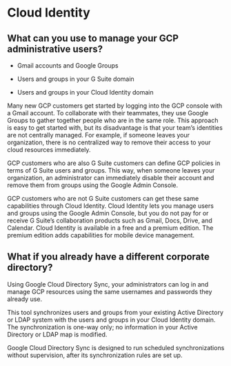 # Cloud Identity

## What can you use to manage your GCP administrative users?

* Gmail accounts and
Google Groups

* Users and groups in
your G Suite domain

* Users and groups in
your Cloud Identity
domain

Many new GCP customers get started by logging into the GCP console with a Gmail
account. To collaborate with their teammates, they use Google Groups to gather
together people who are in the same role. This approach is easy to get started with,
but its disadvantage is that your team’s identities are not centrally managed. For
example, if someone leaves your organization, there is no centralized way to remove
their access to your cloud resources immediately.

GCP customers who are also G Suite customers can define GCP policies in terms of
G Suite users and groups. This way, when someone leaves your organization, an
administrator can immediately disable their account and remove them from groups
using the Google Admin Console.

GCP customers who are not G Suite customers can get these same capabilities
through Cloud Identity. Cloud Identity lets you manage users and groups using the
Google Admin Console, but you do not pay for or receive G Suite’s collaboration
products such as Gmail, Docs, Drive, and Calendar. Cloud Identity is available in a
free and a premium edition. The premium edition adds capabilities for mobile device
management.


## What if you already have a different corporate directory?

Using Google Cloud Directory Sync, your administrators can log in and manage GCP
resources using the same usernames and passwords they already use. 

This tool
synchronizes users and groups from your existing Active Directory or LDAP system
with the users and groups in your Cloud Identity domain. The synchronization is
one-way only; no information in your Active Directory or LDAP map is modified.

Google Cloud Directory Sync is designed to run scheduled synchronizations without
supervision, after its synchronization rules are set up.